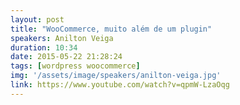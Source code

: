 ```yaml
---
layout: post
title: "WooCommerce, muito além de um plugin"
speakers: Anilton Veiga
duration: 10:34
date: 2015-05-22 21:28:24
tags: [wordpress woocommerce]
img: '/assets/image/speakers/anilton-veiga.jpg'
link: https://www.youtube.com/watch?v=qpmW-LzaOqg
---
```

